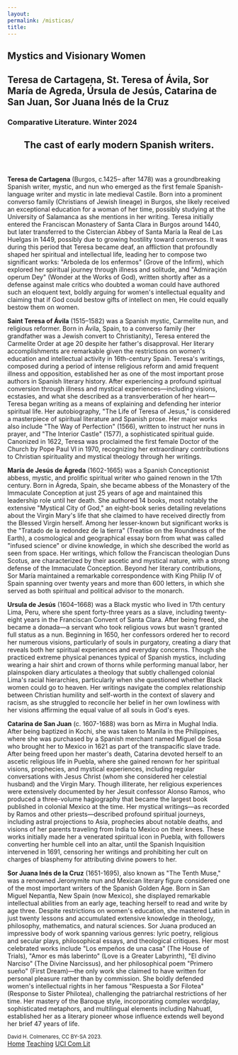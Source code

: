 ```yaml
--- 
layout: 
permalink: /misticas/
title:
---
```


<link rel="stylesheet" href="https://unpkg.com/tachyons@4.12.0/css/tachyons.min.css"/>
<article class="vh-100 dt w-100 bg-orange">
  <div class="dtc v-mid tc navy ph3 ph4-l">
    <h1 class="f6 f2-m f-subheadline-l fw6 tc helvetica">Mystics and Visionary Women</h1>
    <h2 class="f5 f2-m f-subheadline-l white fw5 garamond tc">Teresa de Cartagena, St. Teresa of Ávila, Sor María de Agreda, Úrsula de Jesús, Catarina de San Juan, Sor Juana Inés de la Cruz</h2>
    <h3 class="f2 fw7 ttu tracked lh-title mt0 mb3 avenir">Comparative Literature. Winter 2024</h3>
  </div>
</article>

<article class="cf pa3 mw9 center">
  <header class="fl w-100 w-50-l pa3-m pa4-l mb3 mb5-l">
    <h2 class="lh-title f b helvetica mt0">
      The cast of early modern Spanish writers.
    </h2>
  </header>
  <section class="fl w-100">
     <div class="fl w-100 w-50-m w-25-l pv3 pa3-m pa4-l">
      <div class="aspect-ratio aspect-ratio--3x4">
        <span style="background-image:url(https://orchardnotes.com/wp-content/uploads/2024/03/peasants-picking-manuscript.jpg);" class="cover bg-center aspect-ratio--object"></span>
      </div>
    </div>
    <div class="fl w-100 w-50-m w-25-l pa3-m pa4-l">
      <p class="f6 lh-copy garamond measure">
        <strong>Teresa de Cartagena</strong> (Burgos, c.1425– after 1478) was a groundbreaking Spanish writer, mystic, and nun who emerged as the first female Spanish-language writer and mystic in late medieval Castile. Born into a prominent converso family (Christians of Jewish lineage) in Burgos, she likely received an exceptional education for a woman of her time, possibly studying at the University of Salamanca as she mentions in her writing. Teresa initially entered the Franciscan Monastery of Santa Clara in Burgos around 1440, but later transferred to the Cistercian Abbey of Santa María la Real de Las Huelgas in 1449, possibly due to growing hostility toward conversos. It was during this period that Teresa became deaf, an affliction that profoundly shaped her spiritual and intellectual life, leading her to compose two significant works: "Arboleda de los enfermos" (Grove of the Infirm), which explored her spiritual journey through illness and solitude, and "Admiraçión operum Dey" (Wonder at the Works of God), written shortly after as a defense against male critics who doubted a woman could have authored such an eloquent text, boldly arguing for women's intellectual equality and claiming that if God could bestow gifts of intellect on men, He could equally bestow them on women.
      </p>
    </div>
    <div class="fl w-100 w-50-m w-25-l pv3 pa3-m pa4-l">
      <div class="aspect-ratio aspect-ratio--3x4">
        <span style="background-image:url(https://www.leafletonline.com/wp/wp-content/uploads/2024/10/StTeresaOfAvila.jpg);" class="cover bg-center aspect-ratio--object"></span>
      </div>
    </div>
    <div class="fl w-100 w-50-m w-25-l pa3-m pa4-l">
      <p class="f6 lh-copy measure">
        <strong>Saint Teresa of Ávila</strong> (1515–1582) was a Spanish mystic, Carmelite nun, and religious reformer. Born in Ávila, Spain, to a converso family (her grandfather was a Jewish convert to Christianity), Teresa entered the Carmelite Order at age 20 despite her father's disapproval. Her literary accomplishments are remarkable given the restrictions on women's education and intellectual activity in 16th-century Spain. Teresa's writings, composed during a period of intense religious reform and amid frequent illness and opposition, established her as one of the most important prose authors in Spanish literary history. After experiencing a profound spiritual conversion through illness and mystical experiences—including visions, ecstasies, and what she described as a transverberation of her heart—Teresa began writing as a means of explaining and defending her interior spiritual life. Her autobiography, "The Life of Teresa of Jesus," is considered a masterpiece of spiritual literature and Spanish prose. Her major works also include "The Way of Perfection" (1566), written to instruct her nuns in prayer, and "The Interior Castle" (1577), a sophisticated spiritual guide. Canonized in 1622, Teresa was proclaimed the first female Doctor of the Church by Pope Paul VI in 1970, recognizing her extraordinary contributions to Christian spirituality and mystical theology through her writings.      
      </p>
    </div>  
     <div class="fl w-100 w-50-m w-25-l pv3 pa3-m pa4-l">
      <div class="aspect-ratio aspect-ratio--3x4">
        <span style="background-image:url(https://mariadeagreda.org/wp-content/uploads/Retrato-de-Sor-M%C2%AA-de-Jes%C3%BAs.Siglo-XVII.jpg);" class="cover bg-center aspect-ratio--object"></span>
      </div>
    </div>
    <div class="fl w-100 w-50-m w-25-l pa3-m pa4-l">
      <p class="f6 lh-copy garamond measure">
        <strong>María de Jesús de Ágreda</strong> (1602-1665) was a Spanish Conceptionist abbess, mystic, and prolific spiritual writer who gained renown in the 17th century. Born in Ágreda, Spain, she became abbess of the Monastery of the Immaculate Conception at just 25 years of age and maintained this leadership role until her death. She authored 14 books, most notably the extensive "Mystical City of God," an eight-book series detailing revelations about the Virgin Mary's life that she claimed to have received directly from the Blessed Virgin herself. Among her lesser-known but significant works is the "Tratado de la redondez de la tierra" (Treatise on the Roundness of the Earth), a cosmological and geographical essay born from what was called "infused science" or divine knowledge, in which she described the world as seen from space. Her writings, which follow the Franciscan theologian Duns Scotus, are characterized by their ascetic and mystical nature, with a strong defense of the Immaculate Conception. Beyond her literary contributions, Sor María maintained a remarkable correspondence with King Philip IV of Spain spanning over twenty years and more than 600 letters, in which she served as both spiritual and political advisor to the monarch. 
      </p>
    </div>
         <div class="fl w-100 w-50-m w-25-l pv3 pa3-m pa4-l">
      <div class="aspect-ratio aspect-ratio--3x4">
        <span style="background-image:url(https://external-content.duckduckgo.com/iu/?u=http%3A%2F%2F1.bp.blogspot.com%2F-dfgvmbEjbi8%2FWxxXWJKSRQI%2FAAAAAAAAZcc%2F7zaXLehrMVQ3-zsTu21M79uoDKOiRprAACK4BGAYYCw%2Fs1600%2FURSULA%252BJESUS-724467.jpg&f=1&nofb=1&ipt=6b201536732cb95229e2662e3795b6051344b878cf2b40e6cb0ca159f75507f3&ipo=images);" class="cover bg-center aspect-ratio--object"></span>
      </div>
    </div>
    <div class="fl w-100 w-50-m w-25-l pa3-m pa4-l">
      <p class="f6 lh-copy garamond measure">
        <strong>Ursula de Jesús</strong> (1604–1668) was a Black mystic who lived in 17th century Lima, Peru, where she spent forty-three years as a slave, including twenty-eight years in the Franciscan Convent of Santa Clara. After being freed, she became a donada—a servant who took religious vows but wasn't granted full status as a nun. Beginning in 1650, her confessors ordered her to record her numerous visions, particularly of souls in purgatory, creating a diary that reveals both her spiritual experiences and everyday concerns. Though she practiced extreme physical penances typical of Spanish mystics, including wearing a hair shirt and crown of thorns while performing manual labor, her plainspoken diary articulates a theology that subtly challenged colonial Lima's racial hierarchies, particularly when she questioned whether Black women could go to heaven. Her writings navigate the complex relationship between Christian humility and self-worth in the context of slavery and racism, as she struggled to reconcile her belief in her own lowliness with her visions affirming the equal value of all souls in God's eyes.
      </p>
    </div>
    
 <div class="fl w-100 w-50-m w-25-l pv3 pa3-m pa4-l">
      <div class="aspect-ratio aspect-ratio--3x4">
        <span style="background-image:url(https://images.ctfassets.net/ssn6gmzvvg61/2pgyNmAACXw3s1BsHmhWfV/21af894d3f3f1330ed71f424fc38b869/MughalArtistDetail2.jpg);" class="cover bg-center aspect-ratio--object"></span>
      </div>
    </div>
    <div class="fl w-100 w-50-m w-25-l pa3-m pa4-l">
      <p class="f6 lh-copy garamond measure">
        <strong>Catarina de San Juan</strong> (c. 1607-1688) was born as Mirra in Mughal India. After being baptized in Kochi, she was taken to Manila in the Philippines, where she was purchased by a Spanish merchant named Miguel de Sosa who brought her to Mexico in 1621 as part of the transpacific slave trade. After being freed upon her master's death, Catarina devoted herself to an ascetic religious life in Puebla, where she gained renown for her spiritual visions, prophecies, and mystical experiences, including regular conversations with Jesus Christ (whom she considered her celestial husband) and the Virgin Mary. Though illiterate, her religious experiences were extensively documented by her Jesuit confessor Alonso Ramos, who produced a three-volume hagiography that became the largest book published in colonial Mexico at the time. Her mystical writings—as recorded by Ramos and other priests—described profound spiritual journeys, including astral projections to Asia, prophecies about notable deaths, and visions of her parents traveling from India to Mexico on their knees. These works initially made her a venerated spiritual icon in Puebla, with followers converting her humble cell into an altar, until the Spanish Inquisition intervened in 1691, censoring her writings and prohibiting her cult on charges of blasphemy for attributing divine powers to her.
      </p>
    </div>

 <div class="fl w-100 w-50-m w-25-l pv3 pa3-m pa4-l">
      <div class="aspect-ratio aspect-ratio--3x4">
        <span style="background-image:url(https://upload.wikimedia.org/wikipedia/commons/7/79/Sor_Juana_In%C3%A9s_de_la_Cruz_%281772%29.jpg);" class="cover bg-center aspect-ratio--object"></span>
      </div>
    </div>
    <div class="fl w-100 w-50-m w-25-l pa3-m pa4-l">
      <p class="f6 lh-copy garamond measure">
        <strong>Sor Juana Inés de la Cruz</strong> (1651-1695), also known as "The Tenth Muse," was a renowned Jeronymite nun and Mexican literary figure considered one of the most important writers of the Spanish Golden Age. Born in San Miguel Nepantla, New Spain (now Mexico), she displayed remarkable intellectual abilities from an early age, teaching herself to read and write by age three. Despite restrictions on women's education, she mastered Latin in just twenty lessons and accumulated extensive knowledge in theology, philosophy, mathematics, and natural sciences. Sor Juana produced an impressive body of work spanning various genres: lyric poetry, religious and secular plays, philosophical essays, and theological critiques. Her most celebrated works include "Los empeños de una casa" (The House of Trials), "Amor es más laberinto" (Love is a Greater Labyrinth), "El divino Narciso" (The Divine Narcissus), and her philosophical poem "Primero sueño" (First Dream)—the only work she claimed to have written for personal pleasure rather than by commission. She boldly defended women's intellectual rights in her famous "Respuesta a Sor Filotea" (Response to Sister Philotea), challenging the patriarchal restrictions of her time. Her mastery of the Baroque style, incorporating complex wordplay, sophisticated metaphors, and multilingual elements including Nahuatl, established her as a literary pioneer whose influence extends well beyond her brief 47 years of life.
      </p>
    </div>
    
  </section>
</article>

<footer class="pv4 ph3 ph5-m bg-orange ph6-l mid-gray">
  <small class="f6 db light-gray code tc">David H. Colmenares, CC BY-SA 2023.</small>
  <div class="tc code mt3">
    <a href="http://dhcg.xyz" title="Home" class="f6 dib ph2 link white dim">Home</a>
    <a href="/courses/" title="Courses" class="f6 dib ph2 link white dim">Teaching</a>
    <a href="https://www.humanities.uci.edu/complit"  title="UCI" class="f6 dib ph2 link white dim">UCI Com Lit</a>
  </div>
</footer>

